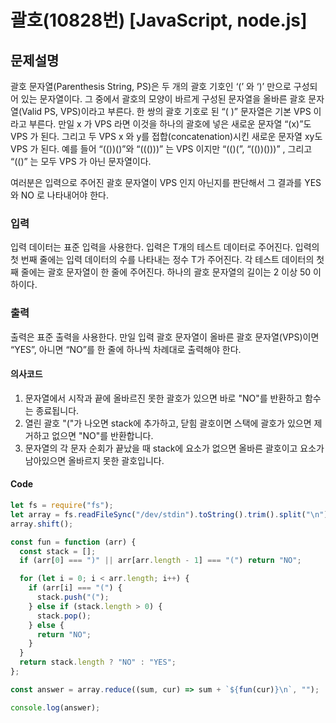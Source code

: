 # 괄호(10828번) [JavaScript, node.js]

## 문제설명

괄호 문자열(Parenthesis String, PS)은 두 개의 괄호 기호인 ‘(’ 와 ‘)’ 만으로 구성되어 있는 문자열이다. 그 중에서 괄호의 모양이 바르게 구성된 문자열을 올바른 괄호 문자열(Valid PS, VPS)이라고 부른다. 한 쌍의 괄호 기호로 된 “( )” 문자열은 기본 VPS 이라고 부른다. 만일 x 가 VPS 라면 이것을 하나의 괄호에 넣은 새로운 문자열 “(x)”도 VPS 가 된다. 그리고 두 VPS x 와 y를 접합(concatenation)시킨 새로운 문자열 xy도 VPS 가 된다. 예를 들어 “(())()”와 “((()))” 는 VPS 이지만 “(()(”, “(())()))” , 그리고 “(()” 는 모두 VPS 가 아닌 문자열이다.

여러분은 입력으로 주어진 괄호 문자열이 VPS 인지 아닌지를 판단해서 그 결과를 YES 와 NO 로 나타내어야 한다.

### 입력

입력 데이터는 표준 입력을 사용한다. 입력은 T개의 테스트 데이터로 주어진다. 입력의 첫 번째 줄에는 입력 데이터의 수를 나타내는 정수 T가 주어진다. 각 테스트 데이터의 첫째 줄에는 괄호 문자열이 한 줄에 주어진다. 하나의 괄호 문자열의 길이는 2 이상 50 이하이다.

### 출력

출력은 표준 출력을 사용한다. 만일 입력 괄호 문자열이 올바른 괄호 문자열(VPS)이면 “YES”, 아니면 “NO”를 한 줄에 하나씩 차례대로 출력해야 한다.

#### 의사코드

1. 문자열에서 시작과 끝에 올바르진 못한 괄호가 있으면 바로 "NO"를 반환하고 함수는 종료됩니다.
2. 열린 괄호 "("가 나오면 stack에 추가하고, 닫힘 괄호이면 스택에 괄호가 있으면 제거하고 없으면 "NO"를 반환합니다.
3. 문자열의 각 문자 순회가 끝났을 때 stack에 요소가 없으면 올바른 괄호이고 요소가 남아있으면 올바르지 못한 괄호입니다.

#### Code

```js
let fs = require("fs");
let array = fs.readFileSync("/dev/stdin").toString().trim().split("\n");
array.shift();

const fun = function (arr) {
  const stack = [];
  if (arr[0] === ")" || arr[arr.length - 1] === "(") return "NO";

  for (let i = 0; i < arr.length; i++) {
    if (arr[i] === "(") {
      stack.push("(");
    } else if (stack.length > 0) {
      stack.pop();
    } else {
      return "NO";
    }
  }
  return stack.length ? "NO" : "YES";
};

const answer = array.reduce((sum, cur) => sum + `${fun(cur)}\n`, "");

console.log(answer);
```
